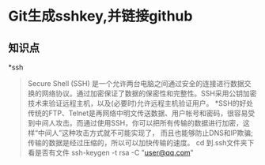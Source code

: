 Git生成sshkey,并链接github  
===
知识点  
---
*ssh
  >Secure Shell (SSH) 是一个允许两台电脑之间通过安全的连接进行数据交换的网络协议。通过加密保证了数据的保密性和完整性。SSH采用公钥加密技术来验证远程主机，以及(必要时)允许远程主机验证用户。
*SSH的好处
  >传统的FTP、Telnet是再网络中明文传送数据、用户帐号和密码，很容易受到中间人攻击。而通过使用SSH，你可以把所有传输的数据进行加密，这样“中间人”这种攻击方式就不可能实现了， 而且也能够防止DNS和IP欺骗;
  >传输的数据是经过压缩的，所以可以加快传输的速度。
cd 到.ssh文件夹下
看是否有文件
ssh-keygen -t rsa -C "user@qq.com"
